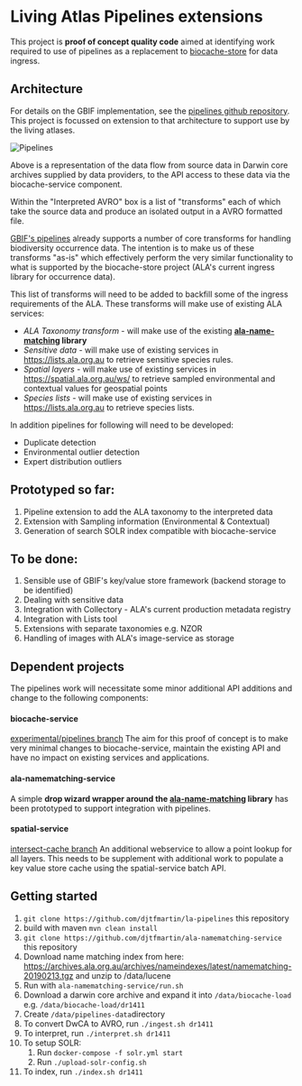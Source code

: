 # Living Atlas Pipelines extensions

This project is **proof of concept quality code** aimed at identifying work required
 to use of pipelines as a replacement to [biocache-store](https://github.com/AtlasOfLivingAustralia/biocache-store)
 for data ingress. 

## Architecture

For details on the GBIF implementation, see the [pipelines github repository](https://github.com/gbif/pipelines).
This project is focussed on extension to that architecture to support use by the living atlases.

![Pipelines](https://docs.google.com/drawings/d/e/2PACX-1vQhQSg5VFo2xRZfDhmvhKuNLUpyTOlW-t-m1fesJ2RElWorVPAEbnsZg_StJKh22mEcS4D28j_nPoTV/pub?w=960&h=720 "Pipelines") 

Above is a representation of the data flow from source data in Darwin core archives supplied by data providers, to the API access to these data via the biocache-service component.

Within the "Interpreted AVRO" box is a list of "transforms" each of which take the source data and produce an isolated output in a AVRO formatted file.

[GBIF's pipelines](https://github.com/gbif/pipelines) already supports a number of core transforms for handling biodiversity occurrence data. The intention is to make us of these transforms "as-is" which effectively perform the very similar functionality to what is supported by the biocache-store project (ALA's current ingress library for occurrence data). 

This list of transforms will need to be added to backfill some of the ingress requirements of the ALA. These transforms will make use of existing ALA services:

* *ALA Taxonomy transform* - will make use of the existing **[ala-name-matching](https://github.com/AtlasOfLivingAustralia/ala-name-matching) library**
* *Sensitive data* - will make use of existing services in https://lists.ala.org.au to retrieve sensitive species rules.
* *Spatial layers* - will make use of existing services in https://spatial.ala.org.au/ws/ to retrieve sampled environmental and contextual values for geospatial points
* *Species lists* - will make use of existing services in https://lists.ala.org.au to retrieve species lists.

In addition pipelines for following will need to be developed:

* Duplicate detection
* Environmental outlier detection
* Expert distribution outliers

## Prototyped so far:

1. Pipeline extension to add the ALA taxonomy to the interpreted data
2. Extension with Sampling information (Environmental & Contextual)
3. Generation of search SOLR index compatible with biocache-service

## To be done:

1. Sensible use of GBIF's key/value store framework (backend storage to be identified)
2. Dealing with sensitive data
3. Integration with Collectory - ALA's current production metadata registry
4. Integration with Lists tool
5. Extensions with separate taxonomies e.g. NZOR
6. Handling of images with ALA's image-service as storage


## Dependent projects

The pipelines work will necessitate some minor additional API additions and change to the following components:

#### biocache-service
[experimental/pipelines branch](https://github.com/AtlasOfLivingAustralia/biocache-service/tree/experimental/pipelines) 
The aim for this proof of concept is to make very minimal changes to biocache-service, maintain the existing API and have no impact on existing services and applications.

#### ala-namematching-service
A simple **drop wizard wrapper around the [ala-name-matching](https://github.com/AtlasOfLivingAustralia/ala-name-matching) library** has been prototyped to support integration with pipelines.
 
#### spatial-service
[intersect-cache branch](https://github.com/AtlasOfLivingAustralia/spatial-service/tree/intersect-cache) An additional webservice to allow a point
lookup for all layers. This needs to be supplement with additional work to populate a key value store cache using the spatial-service batch API.


## Getting started

1. `git clone https://github.com/djtfmartin/la-pipelines` this repository
1. build with maven `mvn clean install`
1. `git clone https://github.com/djtfmartin/ala-namematching-service` this repository
1. Download name matching index from here:  https://archives.ala.org.au/archives/nameindexes/latest/namematching-20190213.tgz  and unzip to  /data/lucene
1. Run with `ala-namematching-service/run.sh`
1. Download a darwin core archive and expand it into `/data/biocache-load` e.g. `/data/biocache-load/dr1411`
1. Create `/data/pipelines-data`directory
1. To convert DwCA to AVRO, run `./ingest.sh dr1411`
1. To interpret, run `./interpret.sh dr1411`
1. To setup SOLR:
    1. Run `docker-compose -f solr.yml start`
    1. Run `./upload-solr-config.sh`
1. To index, run `./index.sh dr1411`